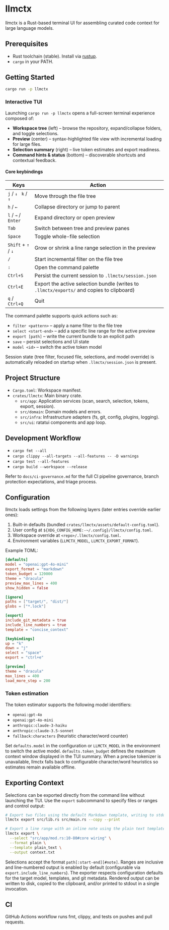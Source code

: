 # llmctx

llmctx is a Rust-based terminal UI for assembling curated code context for large language models.

## Prerequisites
- Rust toolchain (stable). Install via [rustup](https://rustup.rs/).
- `cargo` in your PATH.

## Getting Started
```sh
cargo run -p llmctx
```

### Interactive TUI

Launching `cargo run -p llmctx` opens a full-screen terminal experience composed of:

- **Workspace tree** (left) – browse the repository, expand/collapse folders, and toggle selections.
- **Preview** (center) – syntax-highlighted file view with incremental loading for large files.
- **Selection summary** (right) – live token estimates and export readiness.
- **Command hints & status** (bottom) – discoverable shortcuts and contextual feedback.

#### Core keybindings

| Keys | Action |
| --- | --- |
| `j` / `↓` &nbsp;&nbsp;`k` / `↑` | Move through the file tree |
| `h` / `←` | Collapse directory or jump to parent |
| `l` / `→` / `Enter` | Expand directory or open preview |
| `Tab` | Switch between tree and preview panes |
| `Space` | Toggle whole-file selection |
| `Shift` + `↑` / `↓` | Grow or shrink a line range selection in the preview |
| `/` | Start incremental filter on the file tree |
| `:` | Open the command palette |
| `Ctrl+S` | Persist the current session to `.llmctx/session.json` |
| `Ctrl+E` | Export the active selection bundle (writes to `.llmctx/exports/` and copies to clipboard) |
| `q` / `Ctrl+Q` | Quit |

The command palette supports quick actions such as:

- `filter <pattern>` – apply a name filter to the file tree
- `select <start-end>` – add a specific line range for the active preview
- `export [path]` – write the current bundle to an explicit path
- `save` – persist selections and UI state
- `model <id>` – switch the active token model

Session state (tree filter, focused file, selections, and model override) is automatically reloaded on startup when `.llmctx/session.json` is present.

## Project Structure
- `Cargo.toml`: Workspace manifest.
- `crates/llmctx`: Main binary crate.
  - `src/app`: Application services (scan, search, selection, tokens, export, session).
  - `src/domain`: Domain models and errors.
  - `src/infra`: Infrastructure adapters (fs, git, config, plugins, logging).
  - `src/ui`: ratatui components and app loop.

## Development Workflow

- `cargo fmt --all`
- `cargo clippy --all-targets --all-features -- -D warnings`
- `cargo test --all-features`
- `cargo build --workspace --release`

Refer to `docs/ci-governance.md` for the full CI pipeline governance, branch protection expectations, and triage process.

## Configuration
llmctx loads settings from the following layers (later entries override earlier ones):

1. Built-in defaults (bundled `crates/llmctx/assets/default-config.toml`).
2. User config at `${XDG_CONFIG_HOME:-~/.config}/llmctx/config.toml`.
3. Workspace override at `<repo>/.llmctx/config.toml`.
4. Environment variables (`LLMCTX_MODEL`, `LLMCTX_EXPORT_FORMAT`).

Example TOML:

```toml
[defaults]
model = "openai:gpt-4o-mini"
export_format = "markdown"
token_budget = 120000
theme = "dracula"
preview_max_lines = 400
show_hidden = false

[ignore]
paths = ["target/", "dist/"]
globs = ["*.lock"]

[export]
include_git_metadata = true
include_line_numbers = true
template = "concise_context"

[keybindings]
up = "k"
down = "j"
select = "space"
export = "ctrl+e"

[preview]
theme = "dracula"
max_lines = 400
load_more_step = 200
```

### Token estimation

The token estimator supports the following model identifiers:

- `openai:gpt-4o`
- `openai:gpt-4o-mini`
- `anthropic:claude-3-haiku`
- `anthropic:claude-3.5-sonnet`
- `fallback:characters` (heuristic character/word counter)

Set `defaults.model` in the configuration or `LLMCTX_MODEL` in the environment to switch the active model. `defaults.token_budget` defines the maximum context window displayed in the TUI summary. When a precise tokenizer is unavailable, llmctx falls back to configurable character/word heuristics so estimates remain available offline.

## Exporting Context

Selections can be exported directly from the command line without launching the TUI. Use the `export` subcommand to specify files or ranges and control output:

```sh
# Export two files using the default Markdown template, writing to stdout and clipboard
llmctx export src/lib.rs src/main.rs --copy --print

# Export a line range with an inline note using the plain text template
llmctx export \
  --select "src/app/mod.rs:10-80#core wiring" \
  --format plain \
  --template plain_text \
  --output context.txt
```

Selections accept the format `path[:start-end][#note]`. Ranges are inclusive and line-numbered output is enabled by default (configurable via `export.include_line_numbers`). The exporter respects configuration defaults for the target model, templates, and git metadata. Rendered output can be written to disk, copied to the clipboard, and/or printed to stdout in a single invocation.

## CI
GitHub Actions workflow runs fmt, clippy, and tests on pushes and pull requests.
